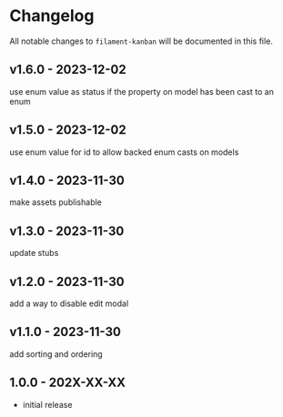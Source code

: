 # Changelog

All notable changes to `filament-kanban` will be documented in this file.

## v1.6.0 - 2023-12-02

use enum value as status if the property on model has been cast to an enum

## v1.5.0 - 2023-12-02

use enum value for id to allow backed enum casts on models

## v1.4.0 - 2023-11-30

make assets publishable

## v1.3.0 - 2023-11-30

update stubs

## v1.2.0 - 2023-11-30

add a way to disable edit modal

## v1.1.0 - 2023-11-30

add sorting and ordering

## 1.0.0 - 202X-XX-XX

- initial release
